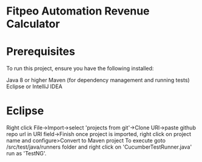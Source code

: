 # Fitpeo Automation Revenue Calculator

# Prerequisites
To run this project, ensure you have the following installed:

Java 8 or higher
Maven (for dependency management and running tests)
Eclipse or IntelliJ IDEA


# Eclipse

Right click File->Import->select 'projects from git'->Clone URl->paste github repo url in URI field->Finish
once project is imported, right click on project name and configure>Convert to Maven project
To execute goto /src/test/java/runners folder and right click on 'CucumberTestRunner.java' run as 'TestNG'.
